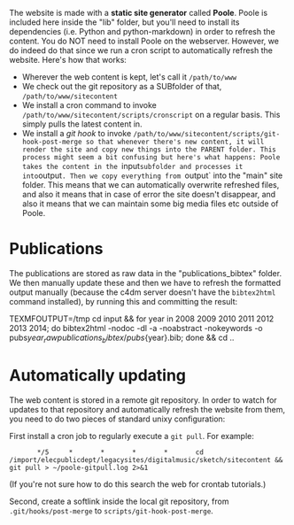 

The website is made with a **static site generator** called **Poole**.
Poole is included here inside the "lib" folder, but you'll need to install
its dependencies (i.e. Python and python-markdown)
in order to refresh the content.
You do NOT need to install Poole on the webserver. However, we do indeed do that
since we run a cron script to automatically refresh the website.
Here's how that works:

* Wherever the web content is kept, let's call it `/path/to/www`
* We check out the git repository as a SUBfolder of that, `/path/to/www/sitecontent`
* We install a cron command to invoke `/path/to/www/sitecontent/scripts/cronscript` on a regular basis. This simply pulls the latest content in.
* We install a *git hook* to invoke `/path/to/www/sitecontent/scripts/git-hook-post-merge so that whenever there's new content, it will render the site and copy new things into the PARENT folder. This process might seem a bit confusing but here's what happens: Poole takes the content in the `input` subfolder and processes it into `output`. Then we copy everything from `output` into the "main" site folder. This means that we can automatically overwrite refreshed files, and also it means that in case of error the site doesn't disappear, and also it means that we can maintain some big media files etc outside of Poole.



Publications
============
The publications are stored as raw data in the "publications_bibtex" folder. We then manually update these and then we have to refresh the formatted output manually (because the c4dm server doesn't have the `bibtex2html` command installed), by running this and committing the result:

TEXMFOUTPUT=/tmp cd input && for year in 2008 2009 2010 2011 2012 2013 2014; do bibtex2html -nodoc -dl -a -noabstract -nokeywords -o pubs${year}_raw publications_bibtex/pubs${year}.bib; done && cd ..



Automatically updating
======================
The web content is stored in a remote git repository. In order to watch for updates to that repository and automatically refresh the website from them, you need to do two pieces of standard unixy configuration:

First install a cron job to regularly execute a `git pull`. For example:

           */5     *       *       *       *       cd /import/elecpublicdept/legacysites/digitalmusic/sketch/sitecontent && git pull > ~/poole-gitpull.log 2>&1

(If you're not sure how to do this search the web for crontab tutorials.)

Second, create a softlink inside the local git repository, from `.git/hooks/post-merge` to `scripts/git-hook-post-merge`.


